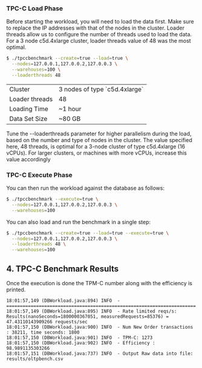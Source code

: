 ### TPC-C Load Phase

Before starting the workload, you will need to load the data first. Make sure
to replace the IP addresses with that of the nodes in the cluster. Loader
threads allow us to configure the number of threads used to load the data. For
a 3 node c5d.4xlarge cluster, loader threads value of 48 was the most optimal.

```sh
$ ./tpccbenchmark --create=true --load=true \
  --nodes=127.0.0.1,127.0.0.2,127.0.0.3 \
  --warehouses=100 \
  --loaderthreads 48
```

<table>
  <tbody>
    <tr>
      <td>Cluster</td>
      <td>3 nodes of type `c5d.4xlarge`</td>
    </tr>
    <tr>
      <td>Loader threads</td>
      <td>48</td>
    </tr>
    <tr>
      <td>Loading Time</td>
      <td>~1 hour</td>
    </tr>
    <tr>
      <td>Data Set Size</td>
      <td>~80 GB</td>
    </tr>
  </tbody>
</table>

Tune the --loaderthreads parameter for higher parallelism during the load, based on the number and type of nodes in the cluster. The value specified here, 48 threads, is optimal for a 3-node cluster of type c5d.4xlarge (16 vCPUs). For larger clusters, or machines with more vCPUs, increase this value accordingly

### TPC-C Execute Phase

You can then run the workload against the database as follows:

```sh
$ ./tpccbenchmark --execute=true \
  --nodes=127.0.0.1,127.0.0.2,127.0.0.3 \
  --warehouses=100
```

You can also load and run the benchmark in a single step:
```sh
$ ./tpccbenchmark --create=true --load=true --execute=true \
  --nodes=127.0.0.1,127.0.0.2,127.0.0.3 \
  --loaderthreads 48 \
  --warehouses=100
```

## 4. TPC-C Benchmark Results

Once the execution is done the TPM-C number along with the efficiency is printed.

```
18:01:57,149 (DBWorkload.java:894) INFO  - ======================================================================
18:01:57,149 (DBWorkload.java:895) INFO  - Rate limited reqs/s: Results(nanoSeconds=1800000367051, measuredRequests=85376) = 47.43110143909266 requests/sec
18:01:57,150 (DBWorkload.java:900) INFO  - Num New Order transactions : 38211, time seconds: 1800
18:01:57,150 (DBWorkload.java:901) INFO  - TPM-C: 1273
18:01:57,150 (DBWorkload.java:902) INFO  - Efficiency : 98.9891135303266
18:01:57,151 (DBWorkload.java:737) INFO  - Output Raw data into file: results/oltpbench.csv
```
